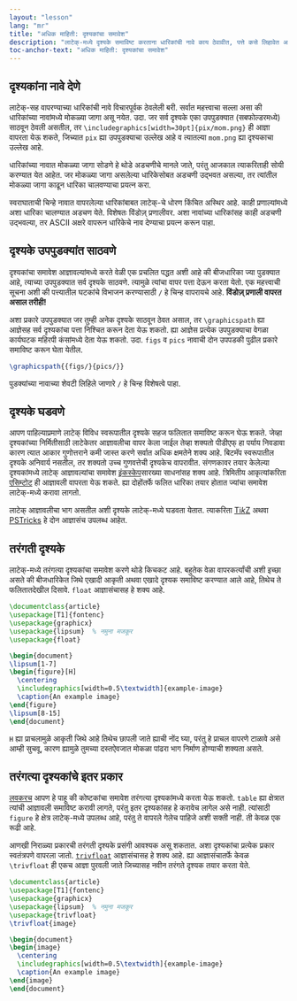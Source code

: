 ```yaml
---
layout: "lesson"
lang: "mr"
title: "अधिक माहिती: दृश्यकांचा समावेश"
description: "लाटेक्-मध्ये दृश्यके समाविष्ट करताना धारिकांची नावे काय ठेवावीत, पत्ते कसे लिहावेत अशा काही पायाभूत गोष्टींची माहिती आपण ह्या प्रकरणात घेऊया."
toc-anchor-text: "अधिक माहिती: दृश्यकांचा समावेश"
---
```


## दृश्यकांना नावे देणे

लाटेक्-सह वापरण्याच्या धारिकांची नावे विचारपूर्वक ठेवलेली बरी. सर्वात महत्त्वाचा सल्ला असा की
धारिकांच्या नावांमध्ये मोकळ्या जागा असू नयेत. उदा. जर सर्व दृश्यके एका उपपुडक्यात (सबफोल्डरमध्ये)
साठवून ठेवली असतील, तर `\includegraphics[width=30pt]{pix/mom.png}` ही आज्ञा वापरता
येऊ शकते, जिच्यात `pix` ह्या उपपुडक्याचा उल्लेख आहे व त्यातल्या `mom.png` ह्या दृश्यकाचा उल्लेख
आहे.

धारिकांच्या नावात मोकळ्या जागा सोडणे हे थोडे अडचणीचे मानले जाते, परंतु आजकाल त्याकरिताही
सोयी करण्यात येत आहेत. जर मोकळ्या जागा असलेल्या धारिकेसोबत अडचणी उद्भवत असल्या, तर त्यांतील
मोकळ्या जागा काढून धारिका चालवण्याचा प्रयत्न करा.

स्वराघाताची चिन्हे नावात वापरलेल्या धारिकांबाबत लाटेक्-चे धोरण किंचित अस्थिर आहे. काही
प्रणाल्यांमध्ये अशा धारिका चालण्यात अडचण येते. विशेषतः विंडोज़् प्रणालीवर. अशा नावांच्या
धारिकांसह काही अडचणी उद्भवल्या, तर ASCII अक्षरे वापरून धारिकेचे नाव देण्याचा प्रयत्न करून
पाहा.

## दृश्यके उपपुडक्यांत साठवणे

दृश्यकांचा समावेश आज्ञावल्यांमध्ये करते वेळी एक प्रचलित पद्धत अशी आहे की बीजधारिका ज्या पुडक्यात
आहे, त्याच्या उपपुडक्यात सर्व दृश्यके साठवणे. त्यामुळे त्यांचा वापर पत्ता देऊन करता येतो. एक
महत्त्वाची सूचना अशी की पत्त्यातील घटकांचे विभाजन करण्यासाठी `/` हे चिन्ह वापरायचे
आहे. **विंडोज़् प्रणाली वापरत असाल तरीही!**

अशा प्रकारे उपपुडक्यात जर तुम्ही अनेक दृश्यके साठवून ठेवत असाल, तर `\graphicspath` ह्या आज्ञेसह
सर्व दृश्यकांचा पत्ता निश्चित करून देता येऊ शकतो. ह्या आज्ञेस प्रत्येक उपपुडक्याचा वेगळा कार्यघटक
महिरपी कंसांमध्ये देता येऊ शकतो. उदा. `figs` व `pics` नावाची दोन उपपडकी पुढील प्रकारे
समाविष्ट करून घेता येतील.

<!-- {% raw %} -->
```latex
\graphicspath{{figs/}{pics/}}
```
<!-- {% endraw %} -->

पुडक्यांच्या नावाच्या शेवटी लिहिले जाणारे `/` हे चिन्ह विशेषत्वे पाहा.

## दृश्यके घडवणे

आपण पाहिल्याप्रमाणे लाटेक् विविध स्वरूपातील दृश्यके सहज फलितात समाविष्ट करून घेऊ शकते. जेव्हा
दृश्यकांच्या निर्मितीसाठी लाटेकेतर आज्ञावलीचा वापर केला जाईल तेव्हा शक्यतो पीडीएफ् हा पर्याय
निवडावा कारण त्यात आकार गुणोत्तराने कमी जास्त करणे सर्वात अधिक क्षमतेने शक्य आहे. बिटमॅप
स्वरूपातील दृश्यके अनिवार्य नसतील, तर शक्यतो उच्च गुणवत्तेची दृश्यकेच वापरावीत. संगणकावर तयार
केलेल्या दृश्यकांमध्ये लाटेक् आज्ञावल्यांचा समावेश [इंकस्केप](https://inkscape.org/)सारख्या
साधनांसह शक्य आहे. त्रिमितीय आकृत्यांकरिता
[एसिम्टोट](https://www.ctan.org/pkg/asymptote) ही आज्ञावली वापरता येऊ शकते. ह्या
दोहोंतर्फे फलित धारिका तयार होतात ज्यांचा समावेश लाटेक्-मध्ये करावा लागतो.

लाटेक् आज्ञावलीचा भाग असतील अशी दृश्यके लाटेक्-मध्ये घडवता येतात. त्याकरिता
[Ti*k*Z](https://ctan.org/pkg/pgf) अथवा
[PSTricks](https://ctan.org/pkg/pstricks-base) हे दोन आज्ञासंच उपलब्ध आहेत.

## तरंगती दृश्यके

लाटेक्-मध्ये तरंगत्या दृश्यकांचा समावेश करणे थोडे किचकट आहे. बहुतेक वेळा वापरकर्त्यांची अशी इच्छा
असते की बीजधारिकेत जिथे एखादी आकृती अथवा एखादे दृश्यक समाविष्ट करण्यात आले आहे, तिथेच ते
फलितातदेखील दिसावे. `float` आज्ञासंचासह हे शक्य आहे.

```latex
\documentclass{article}
\usepackage[T1]{fontenc}
\usepackage{graphicx}
\usepackage{lipsum}  % नमुना मजकूर
\usepackage{float}

\begin{document}
\lipsum[1-7]
\begin{figure}[H]
  \centering
  \includegraphics[width=0.5\textwidth]{example-image}
  \caption{An example image}
\end{figure}
\lipsum[8-15]
\end{document}
```

`H` ह्या प्राचलामुळे आकृती जिथे आहे तिथेच छापली जाते ह्याची नोंद घ्या, परंतु हे प्राचल वापरणे
टाळावे असे आम्ही सुचवू, कारण ह्यामुळे तुमच्या दस्तऐवजात मोकळा पांढरा भाग निर्माण होण्याची
शक्यता असते.

## तरंगत्या दृश्यकांचे इतर प्रकार

[लवकरच](lesson-08) आपण हे पाहू की कोष्टकांचा समावेश तरंगत्या दृश्यकांमध्ये करता येऊ
शकतो. `table` ह्या क्षेत्रात त्यांची आज्ञावली समाविष्ट करावी लागते, परंतु इतर दृश्यकांसह हे
करावेच लागेल असे नाही. त्यांसाठी `figure` हे क्षेत्र लाटेक्-मध्ये उपलब्ध आहे, परंतु ते वापरले गेलेच
पाहिजे अशी सक्ती नाही. ती केवळ एक रूढी आहे.

आणखी निराळ्या प्रकारची तरंगती दृश्यके प्रसंगी आवश्यक असू शकतात. अशा दृश्यकांचा प्रत्येक प्रकार
स्वतंत्रपणे वापरला जातो. [`trivfloat`](https://ctan.org/pkg/trivfloat) आज्ञासंचासह हे
शक्य आहे. ह्या आज्ञासंचातर्फे केवळ `\trivfloat` ही एकच आज्ञा पुरवली जाते जिच्यासह नवीन तरंगते
दृश्यक तयार करता येते.

```latex
\documentclass{article}
\usepackage[T1]{fontenc}
\usepackage{graphicx}
\usepackage{lipsum}  % नमुना मजकूर
\usepackage{trivfloat}
\trivfloat{image}

\begin{document}
\begin{image}
  \centering
  \includegraphics[width=0.5\textwidth]{example-image}
  \caption{An example image}
\end{image}
\end{document}
```
